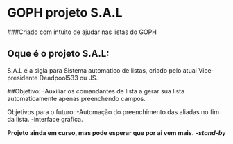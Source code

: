 # GOPH projeto S.A.L
###Criado com intuito de ajudar nas listas do GOPH



## Oque é o projeto S.A.L:
S.A.L é a sigla para Sistema automatico de listas, criado pelo atual Vice-presidente Deadpool533 ou JS.

##Objetivo:
-Auxiliar os comandantes de lista a gerar sua lista automaticamente apenas preenchendo campos.

Objetivos para o futuro:
-Automação do preenchimento das aliadas no fim da lista.
-interface grafica.


**Projeto ainda em curso, mas pode esperar que por ai vem mais.**
**_-stand-by_**
